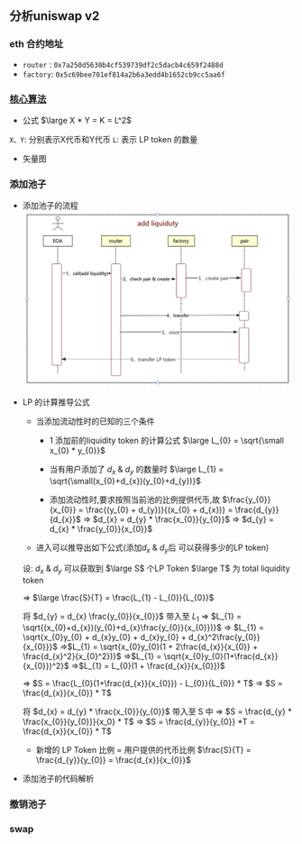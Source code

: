 分析uniswap v2
---

### eth 合约地址
* `router` : `0x7a250d5630b4cf539739df2c5dacb4c659f2488d`
* `factory`: `0x5c69bee701ef814a2b6a3edd4b1652cb9cc5aa6f`

### [核心算法](https://docs.uniswap.org/whitepaper.pdf)
* 公式
$\large X * Y = K = L^2$

`X、Y`: 分别表示X代币和Y代币
`L`: 表示 LP token 的数量

* 矢量图


### 添加池子

* 添加池子的流程
![添加支持流程](../image/add-liquidity-process.png)


* LP 的计算推导公式
    * 当添加流动性时的已知的三个条件
      * 1 添加前的liquidity token 的计算公式
$\large L_{0} = \sqrt{\small x_{0} * y_{0}}$
      
      * 当有用户添加了 $d_{x}$ & $d_{y}$ 的数量时
$\large L_{1} = \sqrt{\small(x_{0}+d_{x})(y_{0}+d_{y})}$
        
      * 添加流动性时,要求按照当前池的比例提供代币,故
$\frac{y_{0}}{x_{0}} = \frac{(y_{0} + d_{y})}{(x_{0} + d_{x})} = \frac{d_{y}}{d_{x}}$
=> $d_{x} = d_{y} * \frac{x_{0}}{y_{0}}$
=> $d_{y} = d_{x} * \frac{y_{0}}{x_{0}}$

    * 进入可以推导出如下公式(添加$d_{x}$ & $d_{y}$后 可以获得多少的LP token) 
    
    设: $d_{x}$ & $d_{y}$ 可以获取到 $\large S$ 个LP Token
        $\large T$ 为 total liquidity token


    => $\large \frac{S}{T} = \frac{L_{1} - L_{0}}{L_{0}}$

    将 $d_{y} = d_{x} \frac{y_{0}}{x_{0}}$ 带入至 $L_{1}$
    => $L_{1} = \sqrt{(x_{0}+d_{x})(y_{0}+d_{x}\frac{y_{0}}{x_{0}})}$
    => $L_{1} = \sqrt{x_{0}y_{0} + d_{x}y_{0} + d_{x}y_{0} + d_{x}^2\frac{y_{0}}{x_{0}}}$
    =>$L_{1} = \sqrt{x_{0}y_{0}(1 + 2\frac{d_{x}}{x_{0}} + \frac{d_{x}^2}{x_{0}^2})}$
    =>$L_{1} = \sqrt{x_{0}y_{0}(1+\frac{d_{x}}{x_{0}})^2}$
    =>$L_{1} = L_{0}(1 + \frac{d_{x}}{x_{0}})$

    => $S = \frac{L_{0}(1+\frac{d_{x}}{x_{0}}) - L_{0}}{L_{0}} * T$
    => $S = \frac{d_{x}}{x_{0}} * T$

    将 $d_{x} = d_{y} * \frac{x_{0}}{y_{0}}$ 带入至 S 中
    => $S = \frac{d_{y} * \frac{x_{0}}{y_{0}}}{x_0} * T$
    => $S = \frac{d_{y}}{y_{0}} *T = \frac{d_{x}}{x_{0}} * T$

    * ​新增的 LP Token 比例 = ​用户提供的代币比例
    $\frac{S}{T} = \frac{d_{y}}{y_{0}} = \frac{d_{x}}{x_{0}}$
    

* 添加池子的代码解析
  
  
### 撤销池子


### swap 